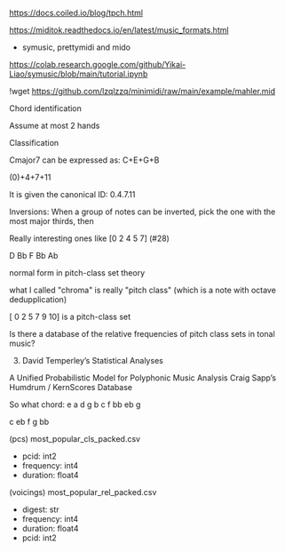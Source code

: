 https://docs.coiled.io/blog/tpch.html

https://miditok.readthedocs.io/en/latest/music_formats.html

- symusic, prettymidi and mido

https://colab.research.google.com/github/Yikai-Liao/symusic/blob/main/tutorial.ipynb

!wget https://github.com/lzqlzzq/minimidi/raw/main/example/mahler.mid

Chord identification

Assume at most 2 hands


Classification

Cmajor7 can be expressed as:
C+E+G+B

(0)+4+7+11

It is given the canonical ID: 0.4.7.11

Inversions:
When a group of notes can be inverted, pick the one with the most major thirds, then 

Really interesting ones like [0 2 4 5 7] (#28)

D Bb F Bb Ab

normal form in pitch-class set theory

what I called "chroma" is really "pitch class" (which is a note with octave dedupplication)

[ 0  2  5  7  9 10] is a pitch-class set

Is there a database of the relative frequencies of pitch class sets in tonal music?

3. David Temperley’s Statistical Analyses

A Unified Probabilistic Model for Polyphonic Music Analysis
Craig Sapp’s Humdrum / KernScores Database

So what chord:
e a d g b
c f bb eb g

c eb f g bb

(pcs)
most_popular_cls_packed.csv
- pcid: int2 
- frequency: int4
- duration: float4

(voicings)
most_popular_rel_packed.csv
- digest: str
- frequency: int4
- duration: float4
- pcid: int2

